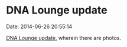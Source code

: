 DNA Lounge update
=================

Date: 2014-06-26 20:55:14

[DNA Lounge
update](http://www.dnalounge.com/backstage/log/2014/06/26.html), wherein
there are photos.
